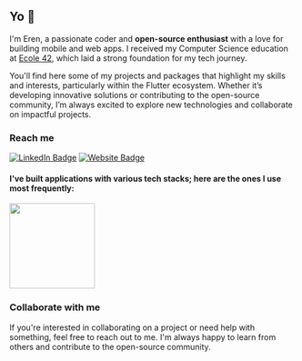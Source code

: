 ## Yo 👋

I'm Eren, a passionate coder and **open-source enthusiast** with a love for building mobile and web apps. I received my Computer Science education at [Ecole 42](https://42.fr/en/what-is-42/42-program-explained/), which laid a strong foundation for my tech journey.

You'll find here some of my projects and packages that highlight my skills and interests, particularly within the Flutter ecosystem. Whether it’s developing innovative solutions or contributing to the open-source community, I’m always excited to explore new technologies and collaborate on impactful projects.

### Reach me

[![LinkedIn Badge](https://img.shields.io/badge/LinkedIn-0077B5?style=for-the-badge&logo=linkedin&logoColor=white)](https://tr.linkedin.com/in/erengun) [![Website Badge](https://img.shields.io/badge/Website-0A0A0A?style=for-the-badge&logo=google-chrome&logoColor=white)](https://erengun.dev)

#### I've built applications with various tech stacks; here are the ones I use most frequently:

<a href="https://github.com/anuraghazra/convoychat">
<img height=150 align="center" src="https://github-readme-stats.vercel.app/api/top-langs/?username=erengun&hide_progress=true&hide=c,html,makefile,cmake,objective-c&theme=dark&card_width=150)"/>
</a>

### Collaborate with me

If you're interested in collaborating on a project or need help with something, feel free to reach out to me. I'm always happy to learn from others and contribute to the open-source community.

